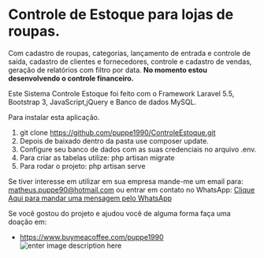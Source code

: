 

# Controle de Estoque para lojas de roupas. 

Com cadastro de roupas, categorias, lançamento de entrada e controle de saída, cadastro de clientes e fornecedores, controle e cadastro de vendas, geração de relatórios com filtro por data. <b>No momento estou desenvolvendo o controle financeiro.</b>

Este Sistema Controle Estoque foi feito com o Framework Laravel 5.5, Bootstrap 3, JavaScript,jQuery e Banco de dados MySQL.

Para instalar esta aplicação.

 1. git clone https://github.com/puppe1990/ControleEstoque.git
 2. Depois de baixado dentro da pasta use composer update.
 3. Configure seu banco de dados com as suas credenciais no arquivo .env. 
 4.  Para criar as tabelas utilize: php artisan migrate
 5. Para rodar o projeto: php artisan serve


Se tiver interesse em utilizar em sua empresa mande-me um email para: matheus.puppe90@hotmail.com ou entrar em contato no WhatsApp: <a href="https://api.whatsapp.com/send?phone=5511995597242&text=Olá%20Matheus,%20Fiquei%20interessado%20em%20seu%20Sistema%20de%20Controle%20de%20Estoque." target="_blank">Clique Aqui para mandar uma mensagem pelo WhatsApp</a>

Se você gostou do projeto e ajudou você de alguma forma faça uma doação em:
* https://www.buymeacoffee.com/puppe1990
![enter image description here](https://lh3.googleusercontent.com/Scbzx447_mj1nJtT9aXxX3IsOwHJsZCDS7ktldWUWdeU6wNEaSluqq7XnCPasGx-mO6gNq82Cc1FGRRrRLFT_W_aqcKYai_dHny1jcweqasoXlL4rEyKQ85FJPmveH8TuP5j3ndraIRtUJZSmoPM7zEJWZgJAMt2EDzU87mhhSIwtvaOAPV3RmRnR5g5hj7gTUL8kXSdMjhv120UgVC0VabRuvpjqXeo76KNAdJpEbYDVlod9l3nxrcr0dfxgWrOgMc1SJ-gY1ycVYM5hG4OQpntM8rNVq4Ps2p8WA-ijMA2wgstFTBMr4A8ZBSZugXrFcDJYv6L_ZhX7VCGe-xJKAVzDXGXHfSMDjOoEbtGeUb6ItXVVndy3VuWc0hOJQEIbAQcdrO8hkYFBzhxuR3Ws2p07PjZqeeyuM7MnENT3jKVbDZrGoZe9TogRZ1GNn0xth07SJX0wROnQh-shKYrG2AXHB-kTzV5Yfa1wXC_2rXyMjku4ghGQ_3ALaLoyWic7hKt-SYE8nO3-SBzFvRQCNvXlMm_XipusKsCu6dlMU8896YMNkaGDyKD0i81icrcEeGTtGtO_r7gPUcKTM8mPxPPCeTpicOQNqYADGy8qoiej-BlJfPRnrbTjzrc1avcJwzW11x7yL3rD807NSZfXAo2zlVP-A0HkQx_MWMUsTM6PDeo5EQo5v2IUxrIfwHlyagQJ-eEmwcEJt8L1fLAvjfy-hvQ16anu85v8KxZ=w403-h574-no)
